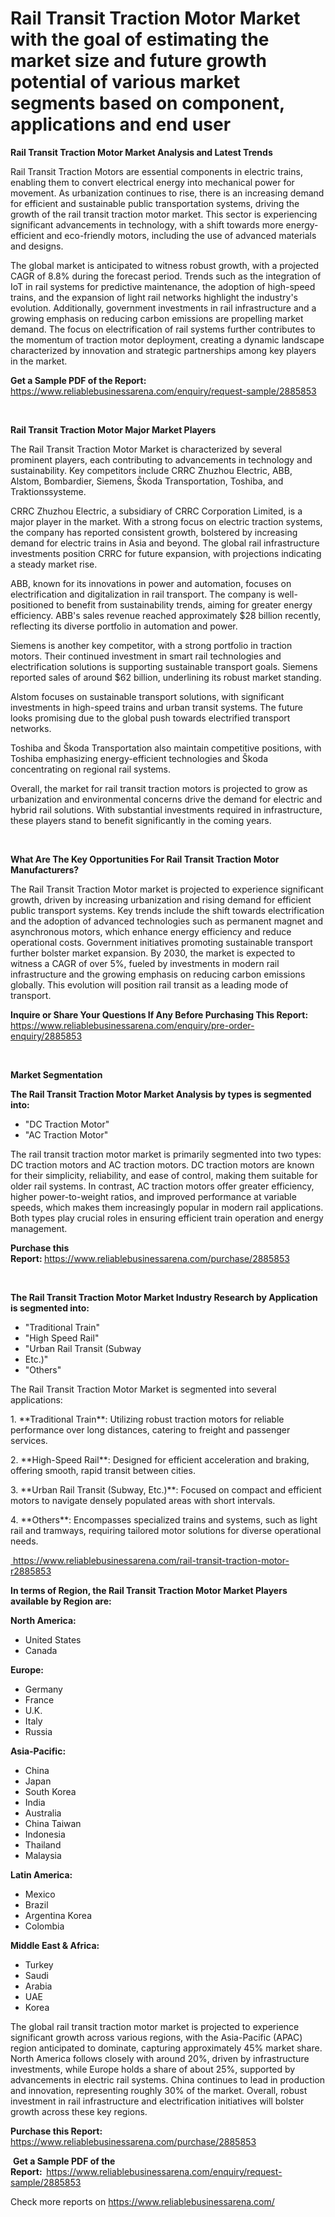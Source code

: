<p><h1>Rail Transit Traction Motor Market with the goal of estimating the market size and future growth potential of various market segments based on component, applications and end user</h1></p><p><strong>Rail Transit Traction Motor Market Analysis and Latest Trends</strong></p>
<p><p>Rail Transit Traction Motors are essential components in electric trains, enabling them to convert electrical energy into mechanical power for movement. As urbanization continues to rise, there is an increasing demand for efficient and sustainable public transportation systems, driving the growth of the rail transit traction motor market. This sector is experiencing significant advancements in technology, with a shift towards more energy-efficient and eco-friendly motors, including the use of advanced materials and designs.</p><p>The global market is anticipated to witness robust growth, with a projected CAGR of 8.8% during the forecast period. Trends such as the integration of IoT in rail systems for predictive maintenance, the adoption of high-speed trains, and the expansion of light rail networks highlight the industry's evolution. Additionally, government investments in rail infrastructure and a growing emphasis on reducing carbon emissions are propelling market demand. The focus on electrification of rail systems further contributes to the momentum of traction motor deployment, creating a dynamic landscape characterized by innovation and strategic partnerships among key players in the market.</p></p>
<p><strong>Get a Sample PDF of the Report:&nbsp;</strong> <a href="https://www.reliablebusinessarena.com/enquiry/request-sample/2885853?utm_campaign=2452&utm_medium=2&utm_source=Github&utm_content=ia&utm_term=13032025&utm_id=rail-transit-traction-motor">https://www.reliablebusinessarena.com/enquiry/request-sample/2885853</a></p>
<p>&nbsp;</p>
<p><strong>Rail Transit Traction Motor Major Market Players</strong></p>
<p><p>The Rail Transit Traction Motor Market is characterized by several prominent players, each contributing to advancements in technology and sustainability. Key competitors include CRRC Zhuzhou Electric, ABB, Alstom, Bombardier, Siemens, Škoda Transportation, Toshiba, and Traktionssysteme.</p><p>CRRC Zhuzhou Electric, a subsidiary of CRRC Corporation Limited, is a major player in the market. With a strong focus on electric traction systems, the company has reported consistent growth, bolstered by increasing demand for electric trains in Asia and beyond. The global rail infrastructure investments position CRRC for future expansion, with projections indicating a steady market rise.</p><p>ABB, known for its innovations in power and automation, focuses on electrification and digitalization in rail transport. The company is well-positioned to benefit from sustainability trends, aiming for greater energy efficiency. ABB's sales revenue reached approximately $28 billion recently, reflecting its diverse portfolio in automation and power.</p><p>Siemens is another key competitor, with a strong portfolio in traction motors. Their continued investment in smart rail technologies and electrification solutions is supporting sustainable transport goals. Siemens reported sales of around $62 billion, underlining its robust market standing.</p><p>Alstom focuses on sustainable transport solutions, with significant investments in high-speed trains and urban transit systems. The future looks promising due to the global push towards electrified transport networks.</p><p>Toshiba and Škoda Transportation also maintain competitive positions, with Toshiba emphasizing energy-efficient technologies and Škoda concentrating on regional rail systems.</p><p>Overall, the market for rail transit traction motors is projected to grow as urbanization and environmental concerns drive the demand for electric and hybrid rail solutions. With substantial investments required in infrastructure, these players stand to benefit significantly in the coming years.</p></p>
<p>&nbsp;</p>
<p><strong>What Are The Key Opportunities For Rail Transit Traction Motor Manufacturers?</strong></p>
<p><p>The Rail Transit Traction Motor market is projected to experience significant growth, driven by increasing urbanization and rising demand for efficient public transport systems. Key trends include the shift towards electrification and the adoption of advanced technologies such as permanent magnet and asynchronous motors, which enhance energy efficiency and reduce operational costs. Government initiatives promoting sustainable transport further bolster market expansion. By 2030, the market is expected to witness a CAGR of over 5%, fueled by investments in modern rail infrastructure and the growing emphasis on reducing carbon emissions globally. This evolution will position rail transit as a leading mode of transport.</p></p>
<p><strong>Inquire or Share Your Questions If Any Before Purchasing This Report:</strong> <a href="https://www.reliablebusinessarena.com/enquiry/pre-order-enquiry/2885853?utm_campaign=2452&utm_medium=2&utm_source=Github&utm_content=ia&utm_term=13032025&utm_id=rail-transit-traction-motor">https://www.reliablebusinessarena.com/enquiry/pre-order-enquiry/2885853</a></p>
<p>&nbsp;</p>
<p><strong>Market Segmentation</strong></p>
<p><strong>The Rail Transit Traction Motor Market Analysis by types is segmented into:</strong></p>
<p><ul><li>"DC Traction Motor"</li><li>"AC Traction Motor"</li></ul></p>
<p><p>The rail transit traction motor market is primarily segmented into two types: DC traction motors and AC traction motors. DC traction motors are known for their simplicity, reliability, and ease of control, making them suitable for older rail systems. In contrast, AC traction motors offer greater efficiency, higher power-to-weight ratios, and improved performance at variable speeds, which makes them increasingly popular in modern rail applications. Both types play crucial roles in ensuring efficient train operation and energy management.</p></p>
<p><strong>Purchase this Report:&nbsp;</strong><a href="https://www.reliablebusinessarena.com/purchase/2885853?utm_campaign=2452&utm_medium=2&utm_source=Github&utm_content=ia&utm_term=13032025&utm_id=rail-transit-traction-motor">https://www.reliablebusinessarena.com/purchase/2885853</a></p>
<p>&nbsp;</p>
<p><strong>The Rail Transit Traction Motor Market Industry Research by Application is segmented into:</strong></p>
<p><ul><li>"Traditional Train"</li><li>"High Speed Rail"</li><li>"Urban Rail Transit (Subway</li><li>Etc.)"</li><li>"Others"</li></ul></p>
<p><p>The Rail Transit Traction Motor Market is segmented into several applications: </p><p>1. **Traditional Train**: Utilizing robust traction motors for reliable performance over long distances, catering to freight and passenger services. </p><p>2. **High-Speed Rail**: Designed for efficient acceleration and braking, offering smooth, rapid transit between cities. </p><p>3. **Urban Rail Transit (Subway, Etc.)**: Focused on compact and efficient motors to navigate densely populated areas with short intervals. </p><p>4. **Others**: Encompasses specialized trains and systems, such as light rail and tramways, requiring tailored motor solutions for diverse operational needs.</p></p>
<p><a href="https://www.reliablebusinessarena.com/rail-transit-traction-motor-r2885853?utm_campaign=2452&utm_medium=2&utm_source=Github&utm_content=ia&utm_term=13032025&utm_id=rail-transit-traction-motor">&nbsp;https://www.reliablebusinessarena.com/rail-transit-traction-motor-r2885853</a></p>
<p><strong>In terms of Region, the Rail Transit Traction Motor Market Players available by Region are:</strong></p>
<p>
    <p> <strong> North America: </strong>
        <ul>
            <li>United States</li>
            <li>Canada</li>
        </ul>
        </p> 
    <p> <strong> Europe: </strong>
        <ul>
            <li>Germany</li>
            <li>France</li>
            <li>U.K.</li>
            <li>Italy</li>
            <li>Russia</li>
        </ul>
        </p> 
    <p> <strong> Asia-Pacific: </strong>
        <ul>
            <li>China</li>
            <li>Japan</li>
            <li>South Korea</li>
            <li>India</li>
            <li>Australia</li>
            <li>China Taiwan</li>
            <li>Indonesia</li>
            <li>Thailand</li>
            <li>Malaysia</li>
        </ul>
        </p> 
    <p> <strong> Latin America: </strong>
        <ul>
            <li>Mexico</li>
            <li>Brazil</li>
            <li>Argentina Korea</li>
            <li>Colombia</li>
        </ul>
        </p> 
    <p> <strong> Middle East & Africa: </strong>
        <ul>
            <li>Turkey</li>
            <li>Saudi</li>
            <li>Arabia</li>
            <li>UAE</li>
            <li>Korea</li>
        </ul>
    </p>
    </p>
<p><p>The global rail transit traction motor market is projected to experience significant growth across various regions, with the Asia-Pacific (APAC) region anticipated to dominate, capturing approximately 45% market share. North America follows closely with around 20%, driven by infrastructure investments, while Europe holds a share of about 25%, supported by advancements in electric rail systems. China continues to lead in production and innovation, representing roughly 30% of the market. Overall, robust investment in rail infrastructure and electrification initiatives will bolster growth across these key regions.</p></p>
<p><strong>Purchase this Report: </strong><a href="https://www.reliablebusinessarena.com/purchase/2885853?utm_campaign=2452&utm_medium=2&utm_source=Github&utm_content=ia&utm_term=13032025&utm_id=rail-transit-traction-motor">https://www.reliablebusinessarena.com/purchase/2885853</a></p>
<p>&nbsp;<strong>Get a Sample PDF of the Report:&nbsp;&nbsp;</strong><a href="https://www.reliablebusinessarena.com/enquiry/request-sample/2885853?utm_campaign=2452&utm_medium=2&utm_source=Github&utm_content=ia&utm_term=13032025&utm_id=rail-transit-traction-motor">https://www.reliablebusinessarena.com/enquiry/request-sample/2885853</a></p>
<p><strong></strong></p>
<p>Check more reports on <a href="https://www.reliablebusinessarena.com/?utm_campaign=2452&utm_medium=2&utm_source=Github&utm_content=ia&utm_term=13032025&utm_id=rail-transit-traction-motor">https://www.reliablebusinessarena.com/</a></p>